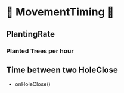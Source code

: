 # 🧠 MovementTiming 🧠

## PlantingRate

### Planted Trees per hour

## Time between two HoleClose

- onHoleClose()

<!-- @include: /../Placeholder_RouteProfile.md -->